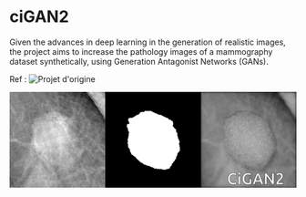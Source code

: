 # ciGAN2

Given the advances in deep learning in the generation of realistic images, the project aims to increase the pathology images of a mammography dataset synthetically, using Generation Antagonist Networks (GANs). 

Ref : ![Projet d'origine](https://github.com/ericwu09/mammo-cigan)

![](/Graphs%20/demo.gif)
